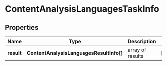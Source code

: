 # ContentAnalysisLanguagesTaskInfo

## Properties

| Name | Type | Description | Notes |
|------------ | ------------- | ------------- | -------------|
**result** | **ContentAnalysisLanguagesResultInfo[]** | array of results |[optional]|